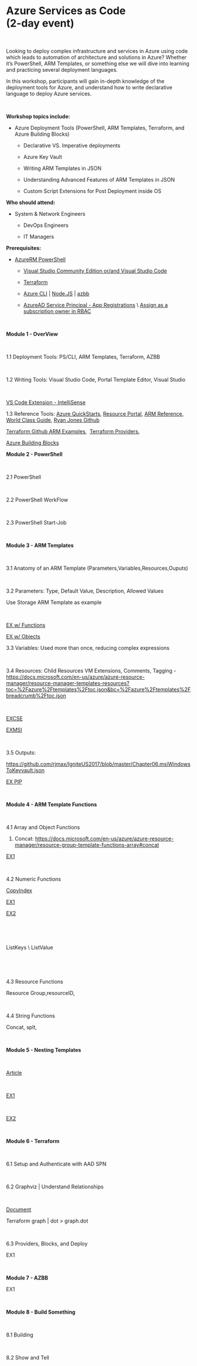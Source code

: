 Azure Services as Code<br>(2-day event)
=======================================

 

Looking to deploy complex infrastructure and services in Azure using code which
leads to automation of architecture and solutions in Azure? Whether it’s
PowerShell, ARM Templates, or something else we will dive into learning and
practicing several deployment languages.

In this workshop, participants will gain in-depth knowledge of the deployment
tools for Azure, and understand how to write declarative language to deploy
Azure services.

 

**Workshop topics include:**

-   Azure Deployment Tools (PowerShell, ARM Templates, Terraform, and Azure
    Building Blocks)

    -   Declarative VS. Imperative deployments

    -   Azure Key Vault

    -   Writing ARM Templates in JSON

    -   Understanding Advanced Features of ARM Templates in JSON

    -   Custom Script Extensions for Post Deployment inside OS

**Who should attend:**

-   System & Network Engineers

    -   DevOps Engineers

    -   IT Managers

**Prerequisites:**

-   [AzureRM
    PowerShell](https://docs.microsoft.com/en-us/powershell/azure/install-azurerm-ps)

    -   [Visual Studio Community Edition or/and Visual Studio
        Code](https://www.visualstudio.com/downloads/)

    -   [Terraform](https://www.terraform.io/downloads.html)

    -   [Azure
        CLI](https://docs.microsoft.com/en-us/cli/azure/install-azure-cli?view=azure-cli-latest)
        \| [Node.JS](https://nodejs.org/en/download/) \|
        [azbb](https://github.com/mspnp/template-building-blocks/wiki)

    -   [AzureAD Service Principal - App
        Registrations](https://docs.microsoft.com/en-us/azure/azure-resource-manager/resource-group-create-service-principal-portal)
        \\ [Assign as a subscription owner in
        RBAC](https://docs.microsoft.com/en-us/azure/azure-resource-manager/resource-group-create-service-principal-portal#assign-application-to-role)

 

**Module 1 - OverView**

 

1.1 Deployment Tools: PS/CLI, ARM Templates, Terraform, AZBB

 

1.2 Writing Tools: Visual Studio Code, Portal Template Editor, Visual Studio

 

[VS Code Extension - IntelliSense  
](https://docs.microsoft.com/en-us/azure/azure-resource-manager/resource-manager-vscode-extension)

1.3 Reference Tools: [Azure
QuickStarts](https://azure.microsoft.com/en-us/resources/templates/), [Resource
Portal](https://resources.azure.com), [ARM
Reference](https://docs.microsoft.com/en-us/azure/templates/microsoft.storage/storageaccounts),
[World Class
Guide](http://download.microsoft.com/download/8/E/1/8E1DBEFA-CECE-4DC9-A813-93520A5D7CFE/World%20Class%20ARM%20Templates%20-%20Considerations%20and%20Proven%20Practices.pdf),
[Ryan Jones Github](https://github.com/rjmax?tab=repositories)

[Terraform Github ARM
Examples](https://github.com/terraform-providers/terraform-provider-azurerm/tree/master/examples), 
[Terraform Providers](https://www.terraform.io/docs/providers/azurerm/),

[Azure Building Blocks](https://github.com/rjmax?tab=repositories)

**Module 2 - PowerShell**

 

2.1 PowerShell

 

2.2 PowerShell WorkFlow

 

2.3 PowerShell Start-Job

 

**Module 3 - ARM Templates**

 

3.1 Anatomy of an ARM Template (Parameters,Variables,Resources,Ouputs)

 

3.2 Parameters: Type, Default Value, Description, Allowed Values

Use Storage ARM Template as example

 

[EX w/ Functions  
](https://github.com/Azure/azure-docs-json-samples/blob/master/azure-resource-manager/parameterswithfunctions.json)

[EX w/ Objects  
](https://github.com/Azure/azure-docs-json-samples/blob/master/azure-resource-manager/parameterobject.json)

3.3 Variables: Used more than once, reducing complex expressions

 

3.4 Resources: Child Resources VM Extensions, Comments, Tagging -
<https://docs.microsoft.com/en-us/azure/azure-resource-manager/resource-manager-templates-resources?toc=%2Fazure%2Ftemplates%2Ftoc.json&bc=%2Fazure%2Ftemplates%2Fbreadcrumb%2Ftoc.json>

 

[EXCSE](https://github.com/swiftsolves-msft/vm-winsrv-language)

[EXMSI](https://github.com/rjmax/IgniteUS2017/blob/master/Chapter06.msiWindowsToKeyvault.json)

 

3.5 Outputs:

<https://github.com/rjmax/IgniteUS2017/blob/master/Chapter06.msiWindowsToKeyvault.json>

[EX PIP  
](https://github.com/Azure/azure-docs-json-samples/blob/master/azure-resource-manager/linkedtemplates/public-ip.json)

 

**Module 4 - ARM Template Functions**

 

4.1 Array and Object Functions

1.  Concat:
    <https://docs.microsoft.com/en-us/azure/azure-resource-manager/resource-group-template-functions-array#concat>

[EX1](https://github.com/rjmax/ArmExamples/blob/master/concatSample.json)

 

4.2 Numeric Functions

[CopyIndex](https://docs.microsoft.com/en-us/azure/azure-resource-manager/resource-group-template-functions-numeric#copyindex)

[EX1](https://github.com/Azure/azure-quickstart-templates/blob/master/201-traffic-manager-webapp/azuredeploy.json)

[EX2](https://github.com/swiftsolves-msft/PaloAltoARMDeployModern/blob/master/azuredeploy.json)

 

 

ListKeys \\ ListValue

 

 

4.3 Resource Functions

Resource Group,resourceID,

 

4.4 String Functions

Concat, splt,

 

**Module 5 - Nesting Templates**

 

[Article](https://docs.microsoft.com/en-us/azure/azure-resource-manager/resource-group-linked-templates)

 

[EX1](https://github.com/johnstel/AzureNetworkLab)

 

[EX2](https://github.com/Azure/azure-docs-json-samples/blob/master/azure-resource-manager/linkedtemplates/static-public-ip-parent.json)

 

**Module 6 - Terraform**

 

6.1 Setup and Authenticate with AAD SPN

 

6.2 Graphviz \| Understand Relationships

 

[Document ](https://www.terraform.io/docs/commands/graph.html)

Terraform graph \| dot  \> graph.dot

 

6.3 Providers, Blocks, and Deploy

EX1

 

**Module 7 - AZBB**

EX1

 

**Module 8 - Build Something**

 

8.1 Building

 

8.2 Show and Tell

 

 
